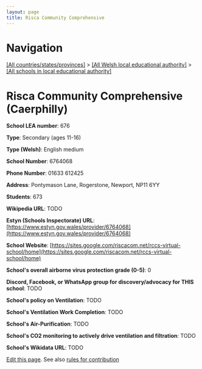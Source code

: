```yaml
---
layout: page
title: Risca Community Comprehensive
---
```

# Navigation

[[All countries/states/provinces]](../../..) > [[All Welsh local educational authority]](../..) > [[All schools in local educational authority]](..)

# Risca Community Comprehensive (Caerphilly)

**School LEA number**: 676

**Type**: Secondary (ages 11-16)

**Type (Welsh)**: English medium

**School Number**: 6764068

**Phone Number**: 01633 612425

**Address**: Pontymason Lane, Rogerstone, Newport, NP11 6YY

**Students**: 673

**Wikipedia URL**: TODO

**Estyn (Schools Inspectorate) URL**: [https://www.estyn.gov.wales/provider/6764068](https://www.estyn.gov.wales/provider/6764068)

**School Website**: [https://sites.google.com/riscacom.net/rccs-virtual-school/home](https://sites.google.com/riscacom.net/rccs-virtual-school/home)

**School's overall airborne virus protection grade (0-5)**: 0

**Discord, Facebook, or WhatsApp group for discovery/advocacy for THIS school**: TODO

**School's policy on Ventilation**: TODO

**School's Ventilation Work Completion**: TODO

**School's Air-Purification**: TODO

**School's CO2 monitoring to actively drive ventilation and filtration**: TODO

**School's Wikidata URL**: TODO




[Edit this page](https://github.com/VentilationProject/Wales/edit/prif/./Caerphilly/Risca_Community_Comprehensive.md). See also [rules for contribution](../../../contribution-rules/)